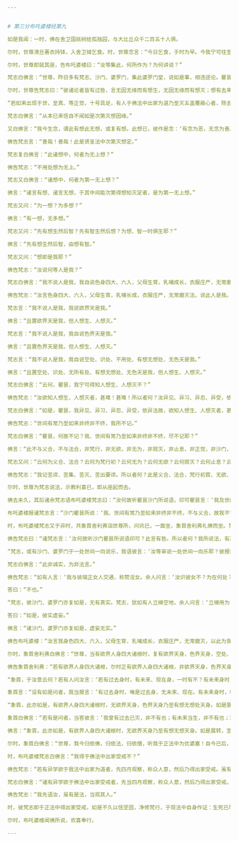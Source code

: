 ```yaml
---


# 第三分布吒婆楼经第九

如是我闻：一时，佛在舍卫国祇树给孤独园，与大比丘众千二百五十人俱。

尔时，世尊清旦著衣持钵，入舍卫城乞食。时，世尊念言：“今日乞食，于时为早。今我宁可往至布吒婆楼梵志林中观看，须时至当乞食。”尔时，世尊即诣梵志林中，时布吒婆楼梵志遥见佛来，即起迎言：“善来！沙门瞿昙，久不来此，今以何缘而能屈顾？可前就座。”

尔时，世尊即就其座，告布吒婆楼曰：“汝等集此，何所作为？为何讲说？”

梵志白佛言：“世尊，昨日多有梵志、沙门、婆罗门，集此婆罗门堂，说如是事，相违逆论。瞿昙，或有梵志作是说言：‘人无因无缘而想生，无因无缘而想灭；想有去来，来则想生，去则想灭。瞿昙，或有梵志作是说：‘由命有想生，由命有想灭；彼想有去来，来则想生，去则想灭。瞿昙，或有梵志作是说：‘如先所言，无有是处。有大鬼神，有大威力，彼持想去，彼持想来；彼持想去则想灭，彼持想来则想生。我因是故生念：‘念沙门瞿昙必知此义，必能善知想知灭定。”

尔时，世尊告梵志曰：“彼诸论者皆有过咎，言无因无缘而有想生，无因无缘而有想灭；想有去来，来则想生，去则想灭。或言因命想生，因命想灭；想有去来，来则想生，去则想灭。或有言，无有是处，有大鬼神，彼持想来，彼持想去；持来则想生，持去则想灭。如此言者，皆有过咎。所以者何？梵志，有因缘而想生，有因缘而想灭。

“若如来出现于世，至真、等正觉，十号具足，有人于佛法中出家为道乃至灭五盖覆蔽心者，除去欲、恶不善法，有觉、有观，离生喜、乐，入初禅。先灭欲想，生喜、乐想。梵志，以此故知有因缘想生，有因缘想灭。灭有觉、观，内喜、一心，无觉、无观，定生喜、乐，入第二禅。梵志，彼初禅想灭，二禅想生，以是故知有因缘想灭，有因缘想生。舍喜修护，专念一心，自知身乐，贤圣所求，护念清净，入第三禅。梵志，彼二禅想灭，三禅想生，以是故知有因缘想灭，有因缘想生。舍苦舍乐，先灭忧喜，护念清净，入第四禅。梵志，彼三禅想灭，四禅想生，以是故知有因缘想灭，有因缘想生。舍一切色想，灭恚，不念异想，入空处。梵志，一切色想灭，空处想生，以是故知有因缘想灭，有因缘想生。越一切空处，入识处。梵志，彼空处想灭，识处想生，故知有因缘想灭，有因缘想生。越一切识处，入不用处。梵志，彼识处想灭，不用处想生，以是故知有因缘想灭，有因缘想生。舍不用处，入有想无想处。梵志，彼不用处想灭，有想无想处想生，以是故知有因缘想灭，有因缘想生。彼舍有想无想处，入想知灭定。梵志，彼有想无想处想灭，入想知灭定，以是故知有因缘想生，有因缘想灭。彼得此想已，作是念：‘有念为恶，无念为善。彼作是念时，彼微妙想不灭，更粗想生。彼复念言：‘我今宁可不为念行，不起思惟。彼不为念行，不起思惟已，微妙想灭，粗想不生。彼不为念行，不起思惟，微妙想灭，粗想不生时，即入想知灭定。云何，梵志，汝从本已来，颇曾闻此次第灭想因缘不？”

梵志白佛言：“从本已来信自不闻如是次第灭想因缘。”

又白佛言：“我今生念，谓此有想此无想，或复有想。此想已，彼作是念：‘有念为恶，无念为善。彼作是念时，微妙想不灭，粗想更生。彼复念言：‘我今宁可不为念行，不起思惟。彼不为念行，不起思惟已，微妙想灭，粗想不生。彼不为念行，不起思惟，微妙想灭，粗想不生时，即入想知灭定。”

佛告梵志言：“善哉！善哉！此是贤圣法中次第灭想定。”

梵志复白佛言：“此诸想中，何者为无上想？”

佛告梵志：“不用处想为无上。”

梵志又白佛言：“诸想中，何者为第一无上想？”

佛言：“诸言有想、诸言无想，于其中间能次第得想知灭定者，是为第一无上想。”

梵志又问：“为一想？为多想？”

佛言：“有一想，无多想。”

梵志又问：“先有想生然后智？先有智生然后想？为想、智一时俱生耶？”

佛言：“先有想生然后智，由想有智。”

梵志又问：“想即是我耶？”

佛告梵志：“汝说何等人是我？”

梵志白佛言：“我不说人是我，我自说色身四大、六入，父母生育，乳哺成长，衣服庄严，无常磨灭法，我说此人是我。”

佛告梵志：“汝言色身四大、六入，父母生育，乳哺长成，衣服庄严，无常磨灭法，说此人是我。梵志，且置此我，但人想生、人想灭。”

梵志言：“我不说人是我，我说欲界天是我。”

佛言：“且置欲界天是我，但人想生、人想灭。”

梵志言：“我不说人是我，我自说色界天是我。”

佛言：“且置色界天是我，但人想生、人想灭。”

梵志言：“我不说人是我，我自说空处、识处、不用处、有想无想处、无色天是我。”

佛言：“且置空处、识处、无所有处、有想无想处、无色天是我，但人想生、人想灭。”

梵志白佛言：“云何，瞿昙，我宁可得知人想生、人想灭不？”

佛告梵志：“汝欲知人想生、人想灭者，甚难！甚难！所以者何？汝异见、异习、异忍、异受，依异法故。”

梵志白佛言：“如是，瞿昙，我异见、异习、异忍、异受，依异法故，欲知人想生、人想灭者，甚难！甚难！所以者何？我、我世间有常，此实余虚；我、世间无常，此实余虚；我、世间有常无常，此实余虚；我、世间非有常非无常，此实余虚。我、世间有边，此实余虚；我、世间无边，此实余虚；我、世间有边无边，此实余虚；我、世间非有边非无边，此实余虚。是命是身，此实余虚；命异身异，此实余虚；身命非异非不异，此实余虚；无命无身，此实余虚。如来终，此实余虚；如来不终，此实余虚；如来终不终，此实余虚；如来非终非不终，此实余虚。”

佛告梵志：“世间有常乃至如来非终非不终，我所不记。”

梵志白佛言：“瞿昙，何故不记？我、世间有常乃至如来非终非不终，尽不记耶？”

佛言：“此不与义合，不与法合，非梵行，非无欲，非无为，非寂灭，非止息，非正觉，非沙门，非泥洹，是故不记。”

梵志又问：“云何为义合、法合？云何为梵行初？云何无为？云何无欲？云何寂灭？云何止息？云何正觉？云何沙门？云何泥洹？云何名记？”

佛告梵志：“我记苦谛、苦集、苦灭、苦出要谛。所以者何？此是义合、法合，梵行初首、无欲、无为、寂灭、止息、正觉、沙门、泥洹，是故我记。”

尔时，世尊为梵志说法，示教利喜已，即从座起而去。

佛去未久，其后诸余梵志语布吒婆楼梵志曰：“汝何故听瞿昙沙门所说语，印可瞿昙言：‘我及世间有常乃至如来非终非不终，不与义合，故我不记？汝何故印可是言？我等不可沙门瞿昙如是所说。”

布吒婆楼报诸梵志言：“沙门瞿昙所说：‘我、世间有常乃至如来非终非不终，不与义合，故我不记。我亦不印可此言。但彼沙门瞿昙依法住法，以法而言，以法出离，我当何由违此智言？沙门瞿昙如此微妙法言不可违也。”

时，布吒婆楼梵志又于异时，共象首舍利弗诣世尊所，问讯已，一面坐，象首舍利弗礼佛而坐。梵志白佛言：“佛先在我所，时去未久，其后诸余梵志语我言：‘汝何故听沙门瞿昙所说语，印可瞿昙言：“我、世间常乃至如来非终非不终，不合义，故不记”？汝何故印可是言？我等不可沙门瞿昙如是所说。我报彼言：‘沙门瞿昙所说：“我、世间有常乃至如来非终非不终，不与义合，故我不记。”我亦不印可此言。但彼沙门瞿昙依法住法，以法而言，以法出离，我等何由违此智言？沙门瞿昙微妙法言不可违也。”

佛告梵志曰：“诸梵志言：‘汝何故听沙门瞿昙所说语印可？此言有咎。所以者何？我所说法，有决定记、不决定记。云何名不决定记？我、世间有常乃至如来非终非不终，我亦说此言，而不决定记。所以然者？此不与义合，不与法合，非梵行初，非无欲，非无为，非寂灭，非止息，非正觉，非沙门，非泥洹，是故，梵志，我虽说此言而不决定记。云何名为决定记？我记苦谛、苦集、苦灭、苦出要谛。所以者何？此与法合、义合，是梵行初首，无欲、无为、寂灭、止息、正觉、沙门、泥洹，是故我说决定记。

“梵志，或有沙门、婆罗门于一处世间一向说乐，我语彼言：‘汝等审说一处世间一向乐耶？彼报我言：‘如是。我又语彼言：‘汝知见一处世间一向乐耶？彼答我言：‘不知不见。我复语彼言：‘一处世间诸天一向乐，汝曾见不？彼报我言：‘不知不见。又问彼言：‘彼一处世间诸天，汝颇共坐起言语，精进修定不耶？答我言：‘不。我又问彼言：‘彼一处世间诸天一向乐者，颇曾来语汝言：“汝所行质直，当生彼一向乐天；我以所行质直，故得生彼共受乐”耶？彼答我言：‘不也。我又问彼言：‘汝能于己身起心化作他四大身，身体具足，诸根无缺不？彼答我言：‘不能。云何，梵志，彼沙门、婆罗门所言为是诚实？为应法不？”

梵志白佛言：“此非诚实，为非法言。”

佛告梵志：“如有人言：‘我与彼端正女人交通，称赞淫女。余人问言：‘汝识彼女不？为在何处？东方、西方、南方、北方耶？答曰：‘不知。又问：‘汝知彼女所止土地、城邑、村落不？答曰：‘不知。又问：‘汝识彼女父母及其姓字不？答曰：‘不知。又问：‘汝知彼女为刹利女？为是婆罗门、居士、首陀罗女耶？答曰：‘不知。又问：‘汝知彼女为长短、粗细、黑白、好丑耶？答曰：‘不知。云何，梵志，此人所说为诚实不？”

答曰：“不也。”

“梵志，彼沙门、婆罗门亦复如是，无有真实。梵志，犹如有人立梯空地，余人问言：‘立梯用为？答曰：‘我欲上堂。又问：‘堂何所在？答曰：‘不知。云何，梵志，彼立梯者岂非虚妄耶？”

答曰：“如是，彼实虚妄。”

佛言：“诸沙门、婆罗门亦复如是，虚妄无实。”

佛告布吒婆楼：“汝言我身色四大、六入，父母生育，乳哺成长，衣服庄严，无常磨灭，以此为我者，我说此为染污，为清净，为得解。汝意或谓染污法不可灭，清净法不可生，常在苦中。勿作是念！何以故？染污法可灭尽，清净法可出生，处安乐地，欢喜爱乐，专念一心，智慧增广。梵志，我于欲界天、色界天、空处、识处、不用处、有想无想处天，说为染污，亦说清净，亦说得解。汝意或谓染污法不可灭，清净法不可生，常在苦中。勿作是念！所以者何？染污可灭，净法可生，处安乐地，欢喜爱乐，专念一心，智慧增广。”

尔时，象首舍利弗白佛言：“世尊，当有欲界人身四大诸根时，复有欲界天身，色界天身，空处、识处、不用处、有想无想处天身，一时有不？世尊，当有欲界天身时，复有欲界人身四大诸根，及色界天身，空处、识处、无所有处、有想无想处天身，一时有不？世尊，当有色界天身时，复有欲界人身四大诸根，及色界天身，空处、识处、无所有处、有想无想处天身，一时有不？如是至有想无想处天身时，有欲界人身四大诸根，及欲界天身，色界天身，空处、识处、无所有处天身，一时有不？”

佛告象首舍利弗：“若有欲界人身四大诸根，尔时正有欲界人身四大诸根，非欲界天身，色界天身，空处、识处、无所有处、有想无想处天身。如是乃至有有想无想处天身时，尔时正有有想无想处天身，无有欲界人身四大诸很，及欲界天身，色界天身，空处、识处、无所有处天身。象首，譬如牛乳，乳变为酪，酪为生酥，生酥为熟酥，熟酥为醍醐，醍醐为第一。象首，当有乳时，唯名为乳，不名为酪、酥、醍醐。如是展转，至醍醐时，唯名醍醐，不名为乳，不名酪、酥。象首，此亦如是，若有欲界人身四大诸根时，无有欲界天身，色界天身乃至有想无想处天身。如是展转，有有想无想处天身时，唯有有想无想处天身，无有欲界人身四大诸根，及欲界天身，色界天身乃至无所有天身。

“象首，于汝意云何？若有人问汝言：‘若有过去身时，有未来、现在身，一时有不？有未来身时，有过去、现在身，一时有不？有现在身时，有过去、未来身，一时有不？设有此问者，汝云何报？

象首言：“设有如是问者，我当报言：‘有过去身时，唯是过去身，无未来、现在。有未来身时，唯是未来身，无过去、现在。有现在身时，唯是现在身，无过去、未来身。”

“象首，此亦如是，有欲界人身四大诸根时，无欲界天身，色界天身乃至有想无想处天身。如是展转，至有想无想处天身时，无有欲界人身四大诸根，及欲界天身，色界天身至不用处天身。复次，象首，若有人问汝言：‘汝曾有过去已灭不？未来当生不？现在今有不？设有是问者，汝当云何答？”

象首白佛言：“若有是问者，当答彼言：‘我曾有过去已灭，非不有也；有未来当生，非不有也；现在今有，非不有也。”

佛言：“象首，此亦如是，有欲界人身四大诸根时，无欲界天身乃至有想无想天身。如是展转，至有想无想天身时，无有欲界人身四大诸根，及欲界天身乃至无所有处天身。”

尔时，象首白佛言：“世尊，我今归依佛，归依法，归依僧，听我于正法中为优婆塞！自今已后，尽形寿不杀、不盗、不淫、不欺、不饮酒。”

时，布吒婆楼梵志白佛言：“我得于佛法中出家受戒不？”

佛告梵志：“若有异学欲于我法中出家为道者，先四月观察，称众人意，然后乃得出家受戒。虽有是法，亦观人耳！”

梵志白佛言：“诸有异学欲于佛法中出家受戒者，先当四月观察，称众人意，然后乃得出家受戒。如我今者，乃能于佛法中四岁观察，称众人意，然后乃望出家受戒。”

佛告梵志：“我先语汝，虽有是法，当观其人。”

时，彼梵志即于正法中得出家受戒，如是不久以信坚固，净修梵行，于现法中自身作证：生死已尽，所作已为，不受后有，即成阿罗汉。

尔时，布吒婆楼闻佛所说，欢喜奉行。

---
```


